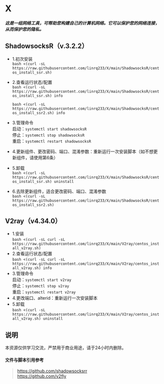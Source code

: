 # X  
#### *这是一组网络工具，可帮助您构建自己的计算机网络。它可以保护您的网络连接，从而保护您的隐私。*
## **ShadowsocksR（v.3.2.2）**
- 1.初次安装  
`bash <(curl -sL https://raw.githubusercontent.com/linrq233/X/main/ShadowsocksR/centos_install_ssr.sh)`
- 2.查看运行状态/配置  
`bash <(curl -sL https://raw.githubusercontent.com/linrq233/X/main/ShadowsocksR/centos_install_ssr.sh) info`

  `bash <(curl -sL https://raw.githubusercontent.com/linrq233/X/main/ShadowsocksR/centos_install_ssr2.sh) info`
-  3.管理命令  
启动：`systemctl start shadowsocksR`  
停止：`systemctl stop shadowsocksR`  
重启：`systemctl restart shadowsocksR`  
- 4.更新组件、更改密码、端口、混淆参数：重新运行一次安装脚本（如不想更新组件，请使用第6条）  
- 5.卸载  
`bash <(curl -sL https://raw.githubusercontent.com/linrq233/X/main/ShadowsocksR/centos_install_ssr.sh) uninstall`
- 6.去除更新组件，适合更改密码、端口、混淆参数  
`bash <(curl -sL https://raw.githubusercontent.com/linrq233/X/main/ShadowsocksR/centos_install_ssr2.sh)`
  
  
  
## **V2ray（v4.34.0）**
- 1.安装  
`bash <(curl -sL curl -sL https://raw.githubusercontent.com/linrq233/X/main/V2ray/centos_install_v2ray.sh)`
- 2.查看运行状态/配置  
`bash <(curl -sL curl -sL https://raw.githubusercontent.com/linrq233/X/main/V2ray/centos_install_v2ray.sh) info`
-  3.管理命令  
启动：`systemctl start v2ray`  
停止：`systemctl stop v2ray`  
重启：`systemctl restart v2ray`
- 4.更改端口、alterid：重新运行一次安装脚本  
- 5.卸载  
`bash <(curl -sL https://raw.githubusercontent.com/linrq233/X/main/V2ray/centos_install_v2ray.sh) uninstall`  
  
  

## **说明**  
本资源仅供学习交流，严禁用于商业用途，请于24小时内删除。  
  
  
  
#### **文件与脚本引用参考**  
> https://github.com/shadowsocksrr  
> https://github.com/v2fly  
